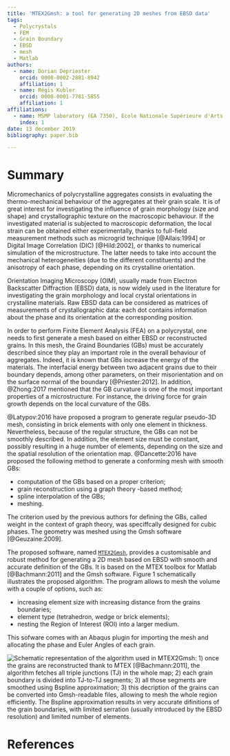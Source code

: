 ```yaml
---
title: 'MTEX2Gmsh: a tool for generating 2D meshes from EBSD data'
tags:
  - Polycrystals
  - FEM
  - Grain Boundary
  - EBSD
  - mesh
  - Matlab
authors:
  - name: Dorian Depriester
    orcid: 0000-0002-2881-8942
    affiliation: 1
  - name: Régis Kubler
    orcid: 0000-0001-7781-5855
    affiliation: 1
affiliations:
  - name: MSMP laboratory (EA 7350), Ecole Nationale Supérieure d'Arts et Métiers, 2 cours des Arts et Métiers - 13617 Aix-en-Provence, France
    index: 1
date: 13 december 2019
bibliography: paper.bib

---
```


# Summary

Micromechanics of polycrystalline aggregates consists in evaluating the thermo-mechanical behaviour of the aggregates at their grain scale. It is of great interest for investigating the influence of grain morphology (size and shape) and crystallographic texture on the macroscopic behaviour. If the investigated material is subjected to macroscopic deformation, the local strain can be obtained either experimentally, thanks to full-field measurement methods such as microgrid technique [@Allais:1994] or Digital Image Correlation (DIC) [@Hild:2002], or thanks to numerical simulation of the microstructure. The latter needs to take into account the mechanical heterogeneities (due to the different constituents) and the anisotropy of each phase, depending on its crystalline orientation.

Orientation Imaging Microscopy (OIM), usually made from Electron Backscatter Diffraction (EBSD) data, is now widely used in the literature for investigating the grain morphology and local crystal orientations in crystalline materials. Raw EBSD data can be considered as matrices of measurements of crystallographic data: each dot contains information about the phase and its orientation at the corresponding position.

In order to perform Finite Element Analysis (FEA) on a polycrystal, one needs to first generate a mesh based on either EBSD or reconstructed grains. In this mesh, the Graind Boundaries (GBs) must be accurately described since they play an important role in the overall behaviour of aggregates. Indeed, it is known that GBs increase the energy of the materials. The interfacial energy between two adjacent grains due to their boundary depends, among other parameters, on their misorientation and on the surface normal of the boundary [@Priester:2012]. In addition, @Zhong:2017 mentioned that the GB curvature is one of the most important properties of a microstructure. For instance, the driving force for grain growth depends on the local curvature of the GBs.

@Latypov:2016 have proposed a program to generate regular pseudo-3D mesh, consisting in brick elements with only one element in thickness. Nevertheless, because of the regular structure, the GBs can not be smoothly described. In addition, the element size must be constant, possibly resulting in a huge number of elements, depending on the size and the spatial resolution of the orientation map. @Dancette:2016 have proposed the following method to generate a conforming mesh with smooth GBs:

* computation of the GBs based on a proper criterion;
* grain reconstruction using a graph theory -based method;
* spline interpolation of the GBs;
* meshing.

The criterion used by the previous authors for defining the GBs, called weight in the context of graph theory, was speciffcally designed for cubic phases. The geometry was meshed using the Gmsh software [@Geuzaine:2009].

The proposed software, named [`MTEX2Gmsh`](https://github.com/DorianDepriester/mtex2Gmsh), provides a customisable and robust method for generating a 2D mesh based on EBSD with smooth and accurate definition of the GBs. It is based on the MTEX toolbox for Matlab [@Bachmann:2011] and the Gmsh software. Figure 1 schematically illustrates the proposed algorithm. The program allows to mesh the volume with a couple of options, such as:

* increasing element size with increasing distance from the grains boundaries;
* element type (tetrahedron, wedge or brick elements);
* nesting the Region of Interest (ROI) into a larger medium.

This sofware comes with an Abaqus plugin for importing the mesh and allocating the phase and Euler Angles of each grain.


![Schematic representation of the algorithm used in [`MTEX2Gmsh`](https://github.com/DorianDepriester/mtex2Gmsh): 1) once the grains are reconstructed thank to MTEX [@Bachmann:2011], the algorithm fetches all triple junctions (TJ) in the whole map; 2) each grain boundary is divided into TJ-to-TJ segments; 3) all those segments are smoothed using Bspline approximation; 3) this decription of the grains can be converted into Gmsh-readable files, allowing to mesh the whole region efficiently. The Bspline approximation results in very accurate difinitions of the grain boundaries, with limited serration (usually introduced by the EBSD resolution) and limited number of elements.](GraphicalAbstract.png)


# References
